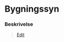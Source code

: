 # Bygningssyn

### Beskrivelse

> [Edit](https://github.com/FMDatahub/Portal/blob/main/docs/Moduler/Bygningssyn/index.md)
